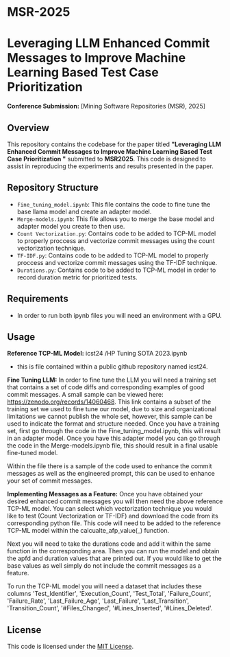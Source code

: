 # MSR-2025

# Leveraging LLM Enhanced Commit Messages to Improve Machine Learning Based Test Case Prioritization

**Conference Submission:** [Mining Software Repositories (MSR), 2025]

## Overview
This repository contains the codebase for the paper titled **"Leveraging LLM Enhanced Commit Messages to Improve Machine Learning Based Test Case Prioritization
"** submitted to **MSR2025**. This code is designed to assist in reproducing the experiments and results presented in the paper.

## Repository Structure
- `Fine_tuning_model.ipynb`: This file contains the code to fine tune the base llama model and create an adapter model.
- `Merge-models.ipynb`: This file allows you to merge the base model and adapter model you create to then use.
- `Count Vectorization.py`: Contains code to be added to TCP-ML model to properly proccess and vectorize commit messages using the count vectorization technique.
- `TF-IDF.py`: Contains code to be added to TCP-ML model to properly proccess and vectorize commit messages using the TF-IDF technique.
- `Durations.py`: Contains code to be added to TCP-ML model in order to record duration metric for prioritized tests.

## Requirements
- In order to run both ipynb files you will need an environment with a GPU.

## Usage
**Reference TCP-ML Model:** icst24 /HP Tuning SOTA 2023.ipynb
- this is file contained within a public github repository named icst24.

**Fine Tuning LLM:** In order to fine tune the LLM you will need a training set that contains a set of code diffs and corresponding examples of good commit messages. A small sample can be viewed here: https://zenodo.org/records/14060468. This link contains a subset of the training set we used to fine tune our model, due to size and organizational limitations we cannot publish the whole set, however, this sample can be used to indicate the format and structure needed. Once you have a training set, first go through the code in the Fine_tuning_model.ipynb, this will result in an adapter model. Once you have this adapter model you can go through the code in the Merge-models.ipynb file, this should result in a final usable fine-tuned model. 

Within the file there is a sample of the code used to enhance the commit messages as well as the engineered prompt, this can be used to enhance your set of commit messages.

**Implementing Messages as a Feature:** Once you have obtained your desired enhanced commit messages you will then need the above reference TCP-ML model. You can select which vectorization technique you would like to test (Count Vectorization or TF-IDF) and download the code from its corresponding python file. This code will need to be added to the reference TCP-ML model within the calcualte_afp_value(_) function. 

Next you will need to take the durations code and add it within the same function in the corresponding area. Then you can run the model and obtain the apfd and duration values that are printed out. If you would like to get the base values as well simply do not include the commit messages as a feature.

To run the TCP-ML model you will need a dataset that includes these columns 'Test_Identifier', 'Execution_Count', 'Test_Total', 'Failure_Count', 'Failure_Rate', 'Last_Failure_Age', 'Last_Failure', 'Last_Transition', 'Transition_Count', '#Files_Changed', '#Lines_Inserted', '#Lines_Deleted'.

## License
This code is licensed under the [MIT License](LICENSE).

